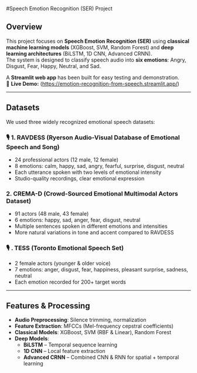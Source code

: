 #Speech Emotion Recognition (SER) Project

##  Overview
This project focuses on **Speech Emotion Recognition (SER)** using **classical machine learning models** (XGBoost, SVM, Random Forest) and **deep learning architectures** (BiLSTM, 1D CNN, Advanced CRNN).  
The system is designed to classify speech audio into **six emotions**: Angry, Disgust, Fear, Happy, Neutral, and Sad.

A **Streamlit web app** has been built for easy testing and demonstration.  
🔗 **Live Demo:** (https://emotion-recognition-from-speech.streamlit.app/)

---

##  Datasets
We used three widely recognized emotional speech datasets:

### 🎙️ 1. RAVDESS (Ryerson Audio-Visual Database of Emotional Speech and Song)
- 24 professional actors (12 male, 12 female)
- 8 emotions: calm, happy, sad, angry, fearful, surprise, disgust, neutral
- Each utterance spoken with two levels of emotional intensity
- Studio-quality recordings, clear emotional expression

###  2. CREMA-D (Crowd-Sourced Emotional Multimodal Actors Dataset)
- 91 actors (48 male, 43 female)
- 6 emotions: happy, sad, anger, fear, disgust, neutral
- Multiple sentences spoken in different emotions and intensities
- More natural variations in tone and accent compared to RAVDESS

### 🎙️ . TESS (Toronto Emotional Speech Set)
- 2 female actors (younger & older voice)
- 7 emotions: anger, disgust, fear, happiness, pleasant surprise, sadness, neutral
- Each emotion recorded for 200+ target words

---

##  Features & Processing
- **Audio Preprocessing**: Silence trimming, normalization
- **Feature Extraction**: MFCCs (Mel-frequency cepstral coefficients)
- **Classical Models**: XGBoost, SVM (RBF & Linear), Random Forest
- **Deep Models**:
  - **BiLSTM** – Temporal sequence learning
  - **1D CNN** – Local feature extraction
  - **Advanced CRNN** – Combined CNN & RNN for spatial + temporal learning


